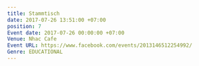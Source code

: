 ```yaml
---
title: Stammtisch
date: 2017-07-26 13:51:00 +07:00
position: 7
Event date: 2017-07-26 00:00:00 +07:00
Venue: Nhac Cafe
Event URL: https://www.facebook.com/events/2013146512254992/
Genre: EDUCATIONAL
---
```


